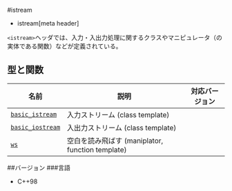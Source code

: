 #istream
* istream[meta header]

`<istream>`ヘッダでは、入力・入出力処理に関するクラスやマニピュレータ（の実体である関数）などが定義されている。

## 型と関数

| 名前                                          | 説明                                             | 対応バージョン |
|-----------------------------------------------|--------------------------------------------------|----------------|
| [`basic_istream`](istream/basic_istream.md)   | 入力ストリーム (class template)                  |                |
| [`basic_iostream`](istream/basic_iostream.md) | 入出力ストリーム (class template)                |                |
| [`ws`](istream/ws.md)                         | 空白を読み飛ばす (maniplator, function template) |                |

##バージョン
###言語
- C++98
